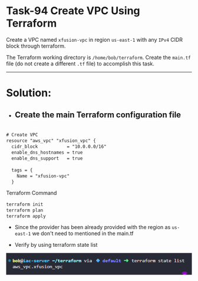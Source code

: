 ﻿# Task-94  Create VPC Using Terraform


Create a VPC named `xfusion-vpc` in region `us-east-1` with any `IPv4` CIDR block through terraform.

The Terraform working directory is `/home/bob/terraform`. Create the `main.tf` file (do not create a different `.tf` file) to accomplish this task.

---

# Solution:

- ## Create the main Terraform configuration file

```

# Create VPC
resource "aws_vpc" "xfusion_vpc" {
  cidr_block           = "10.0.0.0/16"
  enable_dns_hostnames = true
  enable_dns_support   = true

  tags = {
    Name = "xfusion-vpc"
  }

```
Terraform Command

```
terraform init
terraform plan
terraform apply
```

- Since the provider has been already provided with the region as `us-east-1` we don't need to mentioned in the main.tf

- Verify by using terraform state list

![alt text](image.png)